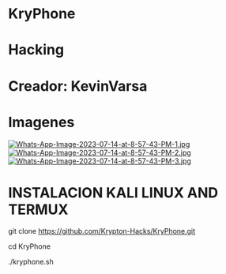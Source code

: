 # KryPhone
# Hacking
# Creador: KevinVarsa

# Imagenes

[![Whats-App-Image-2023-07-14-at-8-57-43-PM-1.jpg](https://i.postimg.cc/d3R77K25/Whats-App-Image-2023-07-14-at-8-57-43-PM-1.jpg)](https://postimg.cc/kR4MZzhS)
[![Whats-App-Image-2023-07-14-at-8-57-43-PM-2.jpg](https://i.postimg.cc/3wydXGj4/Whats-App-Image-2023-07-14-at-8-57-43-PM-2.jpg)](https://postimg.cc/kVmJ9Bpq)
[![Whats-App-Image-2023-07-14-at-8-57-43-PM-3.jpg](https://i.postimg.cc/9fTcXYtp/Whats-App-Image-2023-07-14-at-8-57-43-PM-3.jpg)](https://postimg.cc/Z9TGV3QB)
# INSTALACION KALI LINUX AND TERMUX
git clone https://github.com/Krypton-Hacks/KryPhone.git

cd KryPhone

./kryphone.sh
